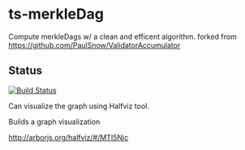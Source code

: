 # ts-merkleDag

Compute merkleDags w/ a clean and efficent algorithm.
forked from https://github.com/PaulSnow/ValidatorAccumulator

## Status

[![Build Status](https://travis-ci.org/stackdump/ts-merkleDag.svg?branch=master)](https://travis-ci.org/stackdump/ts-merkleDag)

Can visualize the graph using Halfviz tool.

Builds a graph visualization

http://arborjs.org/halfviz/#/MTI5Njc
